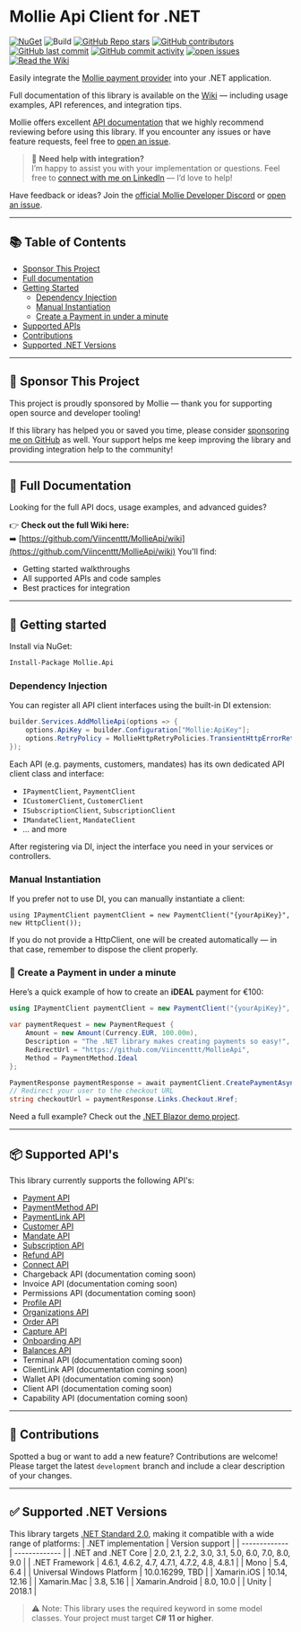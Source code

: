 # Mollie Api Client for .NET
[![NuGet](https://img.shields.io/nuget/v/Mollie.Api.svg)](https://www.nuget.org/packages/Mollie.Api)
![Build](https://github.com/Viincenttt/MollieApi/workflows/Run%20automated%20tests/badge.svg)
[![GitHub Repo stars](https://img.shields.io/github/stars/Viincenttt/MollieApi)](https://github.com/Viincenttt/MollieApi/stargazers)
[![GitHub contributors](https://img.shields.io/github/contributors/Viincenttt/MollieApi)](https://github.com/Viincenttt/MollieApi/graphs/contributors)
[![GitHub last commit](https://img.shields.io/github/last-commit/Viincenttt/MollieApi)](https://github.com/Viincenttt/MollieApi)
[![GitHub commit activity](https://img.shields.io/github/commit-activity/m/Viincenttt/MollieApi)](https://github.com/Viincenttt/MollieApi/graphs/commit-activity)
[![open issues](https://img.shields.io/github/issues/Viincenttt/MollieApi)](https://github.com/Viincenttt/MollieApi/issues)
[![Read the Wiki](https://img.shields.io/badge/docs-Wiki-blue)](https://github.com/Viincenttt/MollieApi/wiki)

Easily integrate the [Mollie payment provider](https://www.mollie.com) into your .NET application.

Full documentation of this library is available on the [Wiki](https://github.com/Viincenttt/MollieApi/wiki) — including usage examples, API references, and integration tips.

Mollie offers excellent [API documentation](https://docs.mollie.com/) that we highly recommend reviewing before using this library. If you encounter any issues or have feature requests, feel free to [open an issue](https://github.com/Viincenttt/MollieApi/issues). 

> 💬 **Need help with integration?**  
> I’m happy to assist you with your implementation or questions. Feel free to [connect with me on LinkedIn](https://www.linkedin.com/in/vincent-kok-4aa44211/) — I’d love to help!

Have feedback or ideas? Join the [official Mollie Developer Discord](https://discord.gg/Pdy49HxCWZ) or [open an issue](https://github.com/Viincenttt/MollieApi/issues).

---

## 📚 Table of Contents
- [Sponsor This Project](#-sponsor-this-project)
- [Full documentation](#-full-documentation)
- [Getting Started](#-getting-started)
  - [Dependency Injection](#dependency-injection)
  - [Manual Instantiation](#manual-instantiation)
  - [Create a Payment in under a minute](#-create-a-payment-in-under-a-minute)
- [Supported APIs](#-supported-apis)
- [Contributions](#-contributions)
- [Supported .NET Versions](#-supported-net-versions)

---

## 💖 Sponsor This Project
This project is proudly sponsored by Mollie — thank you for supporting open source and developer tooling!

If this library has helped you or saved you time, please consider [sponsoring me on GitHub](https://github.com/sponsors/Viincenttt) as well.
Your support helps me keep improving the library and providing integration help to the community!

---

## 📖 Full Documentation
Looking for the full API docs, usage examples, and advanced guides?

👉 **Check out the full Wiki here:**  
➡️ [https://github.com/Viincenttt/MollieApi/wiki](https://github.com/Viincenttt/MollieApi/wiki)
You'll find:
- Getting started walkthroughs
- All supported APIs and code samples
- Best practices for integration

--- 

## 🧰 Getting started
Install via NuGet:
```bash
Install-Package Mollie.Api
```

### Dependency Injection
You can register all API client interfaces using the built-in DI extension:
```csharp
builder.Services.AddMollieApi(options => {
    options.ApiKey = builder.Configuration["Mollie:ApiKey"];
    options.RetryPolicy = MollieHttpRetryPolicies.TransientHttpErrorRetryPolicy();
});
```
Each API (e.g. payments, customers, mandates) has its own dedicated API client class and interface:
* `IPaymentClient`, `PaymentClient`
* `ICustomerClient`, `CustomerClient`
* `ISubscriptionClient`, `SubscriptionClient`
* `IMandateClient`, `MandateClient`
* ... and more

After registering via DI, inject the interface you need in your services or controllers.

### Manual Instantiation
If you prefer not to use DI, you can manually instantiate a client:
```
using IPaymentClient paymentClient = new PaymentClient("{yourApiKey}", new HttpClient());
```
If you do not provide a HttpClient, one will be created automatically — in that case, remember to dispose the client properly.

### 🚀 Create a Payment in under a minute
Here’s a quick example of how to create an **iDEAL** payment for €100:
```csharp
using IPaymentClient paymentClient = new PaymentClient("{yourApiKey}", new HttpClient());

var paymentRequest = new PaymentRequest {
    Amount = new Amount(Currency.EUR, 100.00m),
    Description = "The .NET library makes creating payments so easy!",
    RedirectUrl = "https://github.com/Viincenttt/MollieApi",
    Method = PaymentMethod.Ideal
};

PaymentResponse paymentResponse = await paymentClient.CreatePaymentAsync(paymentRequest);
// Redirect your user to the checkout URL
string checkoutUrl = paymentResponse.Links.Checkout.Href;
```
Need a full example? Check out the [.NET Blazor demo project](https://github.com/Viincenttt/MollieApi/tree/development/samples/Mollie.WebApplication.Blazor).

---

## 📦 Supported API's
This library currently supports the following API's:
- [Payment API](https://github.com/Viincenttt/MollieApi/wiki/02.-Payment-API)
- [PaymentMethod API](https://github.com/Viincenttt/MollieApi/wiki/03.-Payment-method-API)
- [PaymentLink API](https://github.com/Viincenttt/MollieApi/wiki/14.-Payment-link-Api)
- [Customer API](https://github.com/Viincenttt/MollieApi/wiki/05.-Customer-API)
- [Mandate API](https://github.com/Viincenttt/MollieApi/wiki/06.-Mandate-API)
- [Subscription API](https://github.com/Viincenttt/MollieApi/wiki/07.-Subscription-API)
- [Refund API](https://github.com/Viincenttt/MollieApi/wiki/04.-Refund-API)
- [Connect API](https://github.com/Viincenttt/MollieApi/wiki/10.-Connect-Api)
- Chargeback API (documentation coming soon)
- Invoice API (documentation coming soon)
- Permissions API (documentation coming soon)
- [Profile API](https://github.com/Viincenttt/MollieApi/wiki/11.-Profile-Api)
- [Organizations API](https://github.com/Viincenttt/MollieApi/wiki/09.-Organization-API)
- [Order API](https://github.com/Viincenttt/MollieApi/wiki/08.-Order-API)
- [Capture API](https://github.com/Viincenttt/MollieApi/wiki/12.-Captures-API)
- [Onboarding API](https://github.com/Viincenttt/MollieApi/wiki/13.-Onboarding-Api)
- [Balances API](https://github.com/Viincenttt/MollieApi/wiki/15.-Balances-Api)
- Terminal API (documentation coming soon)
- ClientLink API (documentation coming soon)
- Wallet API (documentation coming soon)
- Client API (documentation coming soon)
- Capability API (documentation coming soon)

---

## 🤝 Contributions
Spotted a bug or want to add a new feature? Contributions are welcome! Please target the latest `development` branch and include a clear description of your changes.

---

## ✅ Supported .NET Versions
This library targets [.NET Standard 2.0](https://docs.microsoft.com/en-us/dotnet/standard/net-standard?tabs=net-standard-2-0), making it compatible with a wide range of platforms:
| .NET implementation  | Version support |
| ------------- | ------------- |
| .NET and .NET Core | 2.0, 2.1, 2.2, 3.0, 3.1, 5.0, 6.0, 7.0, 8.0, 9.0 |
| .NET Framework  | 4.6.1, 4.6.2, 4.7, 4.7.1, 4.7.2, 4.8, 4.8.1  |
| Mono | 5.4, 6.4  |
| Universal Windows Platform | 10.0.16299, TBD |
| Xamarin.iOS | 10.14, 12.16 |
| Xamarin.Mac | 3.8, 5.16 |
| Xamarin.Android | 8.0, 10.0 |
| Unity | 2018.1 |

> ⚠️ Note: This library uses the required keyword in some model classes. Your project must target **C# 11 or higher**.

